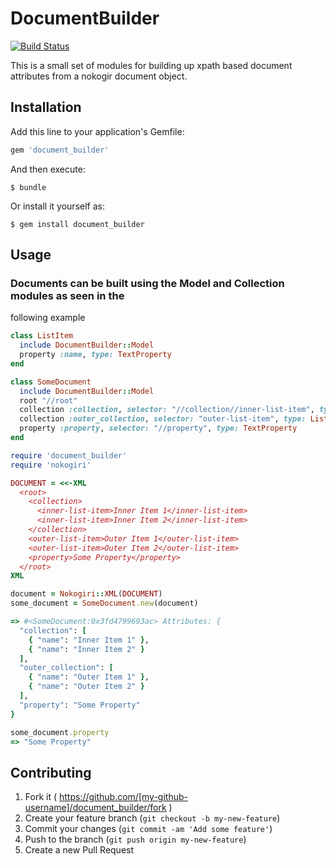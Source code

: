 # DocumentBuilder

[![Build Status](https://travis-ci.org/bullfight/document_builder.svg?branch=master)](https://travis-ci.org/bullfight/document_builder)

This is a small set of modules for building up xpath based document attributes
from a nokogir document object.

## Installation

Add this line to your application's Gemfile:

```ruby
gem 'document_builder'
```

And then execute:

    $ bundle

Or install it yourself as:

    $ gem install document_builder

## Usage

### Documents can be built using the Model and Collection modules as seen in the
following example

```ruby
class ListItem
  include DocumentBuilder::Model
  property :name, type: TextProperty
end

class SomeDocument
  include DocumentBuilder::Model
  root "//root"
  collection :collection, selector: "//collection//inner-list-item", type: ListItem
  collection :outer_collection, selector: "outer-list-item", type: ListItem
  property :property, selector: "//property", type: TextProperty
end
```

```ruby
require 'document_builder'
require 'nokogiri'

DOCUMENT = <<-XML
  <root>
    <collection>
      <inner-list-item>Inner Item 1</inner-list-item>
      <inner-list-item>Inner Item 2</inner-list-item>
    </collection>
    <outer-list-item>Outer Item 1</outer-list-item>
    <outer-list-item>Outer Item 2</outer-list-item>
    <property>Some Property</property>
  </root>
XML

document = Nokogiri::XML(DOCUMENT)
some_document = SomeDocument.new(document)

=> #<SomeDocument:0x3fd4799693ac> Attributes: {
  "collection": [
    { "name": "Inner Item 1" },
    { "name": "Inner Item 2" }
  ],
  "outer_collection": [
    { "name": "Outer Item 1" },
    { "name": "Outer Item 2" }
  ],
  "property": "Some Property"
}

some_document.property
=> "Some Property"
```

## Contributing

1. Fork it ( https://github.com/[my-github-username]/document_builder/fork )
2. Create your feature branch (`git checkout -b my-new-feature`)
3. Commit your changes (`git commit -am 'Add some feature'`)
4. Push to the branch (`git push origin my-new-feature`)
5. Create a new Pull Request
